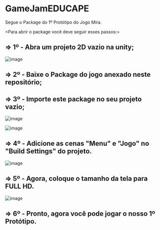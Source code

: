 # GameJamEDUCAPE

Segue o Package do 1º Protótipo do Jogo Mira.

<Para abrir o package você deve seguir esses passos:>

## => 1º - Abra um projeto 2D vazio na unity;

![image](https://user-images.githubusercontent.com/109629293/192157386-9006a580-bb46-42af-a5fd-1e360283abec.png)


## => 2º - Baixe o Package do jogo anexado neste repositório;

## => 3º - Importe este package no seu projeto vazio;

![image](https://user-images.githubusercontent.com/109629293/192157431-7ef909a4-b36f-4ea2-8692-24dd260099ef.png)


![image](https://user-images.githubusercontent.com/109629293/192157418-a517c578-b6c9-4855-8eab-e2a73c355dbd.png)


## => 4º - Adicione as cenas "Menu" e "Jogo" no "Build Settings" do projeto.

![image](https://user-images.githubusercontent.com/109629293/192157341-15a90d53-9eac-4d47-a72c-f4815cd9f3bb.png)

## => 5º - Agora, coloque o tamanho da tela para FULL HD.

![image](https://user-images.githubusercontent.com/109629293/192157495-43675fee-148d-4608-865f-b43c97d64345.png)

## => 6º - Pronto, agora você pode jogar o nosso 1º Protótipo.
